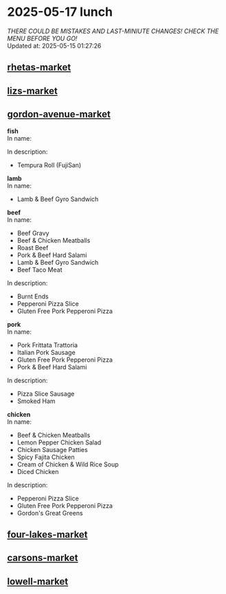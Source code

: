 # 2025-05-17 lunch  
*THERE COULD BE MISTAKES AND LAST-MINIUTE CHANGES! CHECK THE MENU BEFORE YOU GO!*  
Updated at: 2025-05-15 01:27:26  
## [rhetas-market](https://wisc-housingdining.nutrislice.com/menu/rhetas-market/lunch/2025-05-17)  
## [lizs-market](https://wisc-housingdining.nutrislice.com/menu/lizs-market/lunch/2025-05-17)  
## [gordon-avenue-market](https://wisc-housingdining.nutrislice.com/menu/gordon-avenue-market/lunch/2025-05-17)  
**fish**  
In name:   
  
In description:   
 - Tempura Roll (FujiSan)  
  
**lamb**  
In name:   
 - Lamb & Beef Gyro Sandwich  
  
**beef**  
In name:   
 - Beef Gravy  
 - Beef & Chicken Meatballs  
 - Roast Beef  
 - Pork & Beef Hard Salami  
 - Lamb & Beef Gyro Sandwich  
 - Beef Taco Meat  
  
In description:   
 - Burnt Ends  
 - Pepperoni Pizza Slice  
 - Gluten Free Pork Pepperoni Pizza  
  
**pork**  
In name:   
 - Pork Frittata Trattoria  
 - Italian Pork Sausage  
 - Gluten Free Pork Pepperoni Pizza  
 - Pork & Beef Hard Salami  
  
In description:   
 - Pizza Slice Sausage  
 - Smoked Ham  
  
**chicken**  
In name:   
 - Beef & Chicken Meatballs  
 - Lemon Pepper Chicken Salad  
 - Chicken Sausage Patties  
 - Spicy Fajita Chicken  
 - Cream of Chicken & Wild Rice Soup  
 - Diced Chicken  
  
In description:   
 - Pepperoni Pizza Slice  
 - Gluten Free Pork Pepperoni Pizza  
 - Gordon's Great Greens  
  
## [four-lakes-market](https://wisc-housingdining.nutrislice.com/menu/four-lakes-market/lunch/2025-05-17)  
## [carsons-market](https://wisc-housingdining.nutrislice.com/menu/carsons-market/lunch/2025-05-17)  
## [lowell-market](https://wisc-housingdining.nutrislice.com/menu/lowell-market/lunch/2025-05-17)  
  
